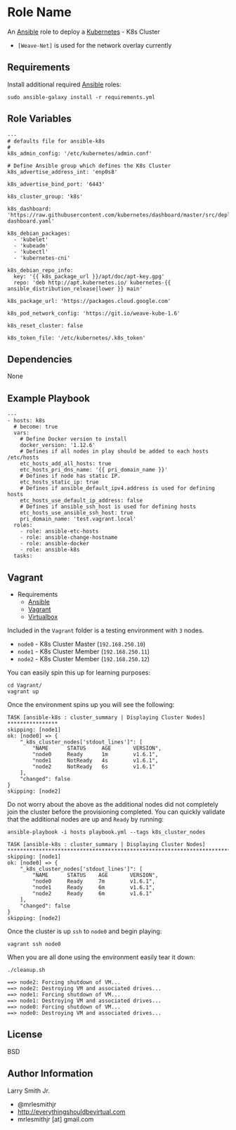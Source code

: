 Role Name
=========

An [Ansible] role to deploy a [Kubernetes] - K8s Cluster

- `[Weave-Net]` is used for the network overlay currently

Requirements
------------

Install additional required [Ansible] roles:

```
sudo ansible-galaxy install -r requirements.yml
```

Role Variables
--------------

```
---
# defaults file for ansible-k8s
#
k8s_admin_config: '/etc/kubernetes/admin.conf'

# Define Ansible group which defines the K8s Cluster
k8s_advertise_address_int: 'enp0s8'

k8s_advertise_bind_port: '6443'

k8s_cluster_group: 'k8s'

k8s_dashboard: 'https://raw.githubusercontent.com/kubernetes/dashboard/master/src/deploy/kubernetes-dashboard.yaml'

k8s_debian_packages:
  - 'kubelet'
  - 'kubeadm'
  - 'kubectl'
  - 'kubernetes-cni'

k8s_debian_repo_info:
  key: '{{ k8s_package_url }}/apt/doc/apt-key.gpg'
  repo: 'deb http://apt.kubernetes.io/ kubernetes-{{ ansible_distribution_release|lower }} main'

k8s_package_url: 'https://packages.cloud.google.com'

k8s_pod_network_config: 'https://git.io/weave-kube-1.6'

k8s_reset_cluster: false

k8s_token_file: '/etc/kubernetes/.k8s_token'
```

Dependencies
------------

None

Example Playbook
----------------

```
---
- hosts: k8s
  # become: true
  vars:
    # Define Docker version to install
    docker_version: '1.12.6'
    # Defines if all nodes in play should be added to each hosts /etc/hosts
    etc_hosts_add_all_hosts: true
    etc_hosts_pri_dns_name: '{{ pri_domain_name }}'
    # Defines if node has static IP.
    etc_hosts_static_ip: true
    # Defines if ansible_default_ipv4.address is used for defining hosts
    etc_hosts_use_default_ip_address: false
    # Defines if ansible_ssh_host is used for defining hosts
    etc_hosts_use_ansible_ssh_host: true
    pri_domain_name: 'test.vagrant.local'
  roles:
    - role: ansible-etc-hosts
    - role: ansible-change-hostname
    - role: ansible-docker
    - role: ansible-k8s
  tasks:
```

Vagrant
-------

- Requirements
  - [Ansible]
  - [Vagrant]
  - [Virtualbox]

Included in the `Vagrant` folder is a testing environment with `3` nodes.
- `node0` - K8s Cluster Master (`192.168.250.10`)
- `node1` - K8s Cluster Member (`192.168.250.11`)
- `node2` - K8s Cluster Member (`192.168.250.12`)

You can easily spin this up for learning purposes:
```
cd Vagrant/
vagrant up
```

Once the environment spins up you will see the following:
```
TASK [ansible-k8s : cluster_summary | Displaying Cluster Nodes] ****************
skipping: [node1]
ok: [node0] => {
    "_k8s_cluster_nodes['stdout_lines']": [
        "NAME      STATUS     AGE       VERSION",
        "node0     Ready      1m        v1.6.1",
        "node1     NotReady   4s        v1.6.1",
        "node2     NotReady   6s        v1.6.1"
    ],
    "changed": false
}
skipping: [node2]
```
Do not worry about the above as the additional nodes did not completely join
the cluster before the provisioning completed. You can quickly validate that
the additional nodes are up and `Ready` by running:
```
ansible-playbook -i hosts playbook.yml --tags k8s_cluster_nodes
```
```
TASK [ansible-k8s : cluster_summary | Displaying Cluster Nodes] ****************************************************************************************************************
skipping: [node1]
ok: [node0] => {
    "_k8s_cluster_nodes['stdout_lines']": [
        "NAME      STATUS    AGE       VERSION",
        "node0     Ready     7m        v1.6.1",
        "node1     Ready     6m        v1.6.1",
        "node2     Ready     6m        v1.6.1"
    ],
    "changed": false
}
skipping: [node2]
```

Once the cluster is up `ssh` to `node0` and begin playing:
```
vagrant ssh node0
```

When you are all done using the environment easily tear it down:
```
./cleanup.sh
```
```
==> node2: Forcing shutdown of VM...
==> node2: Destroying VM and associated drives...
==> node1: Forcing shutdown of VM...
==> node1: Destroying VM and associated drives...
==> node0: Forcing shutdown of VM...
==> node0: Destroying VM and associated drives...
```

License
-------

BSD

Author Information
------------------

Larry Smith Jr.
- @mrlesmithjr
- http://everythingshouldbevirtual.com
- mrlesmithjr [at] gmail.com

[Ansible]: <https://www.ansible.com>
[Kubernetes]: <https://kubernetes.io>
[Vagrant]: <https://www.vagrantup.com/>
[Virtualbox]: <https://www.virtualbox.org/>
[Weave-Net]: <https://www.weave.works/docs/net/latest/kube-addon/>
